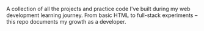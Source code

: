 A collection of all the projects and practice code I've built during my web development learning journey. From basic HTML to full-stack experiments – this repo documents my growth as a developer.